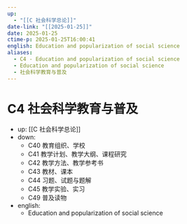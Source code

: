 ```yaml
---
up:
  - "[[C 社会科学总论]]"
date-link: "[[2025-01-25]]"
date: 2025-01-25
ctime-p: 2025-01-25T16:00:41
english: Education and popularization of social science
aliases:
  - C4 - Education and popularization of social science
  - Education and popularization of social science
  - 社会科学教育与普及
---
```


# C4 社会科学教育与普及

- up: [[C 社会科学总论]]
- down:
	- C40 教育组织、学校
	- C41 教学计划、教学大纲、课程研究
	- C42 教学方法、教学参考书
	- C43 教材、课本
	- C44 习题、试题与题解
	- C45 教学实验、实习
	- C49 普及读物
- english:
	- Education and popularization of social science
